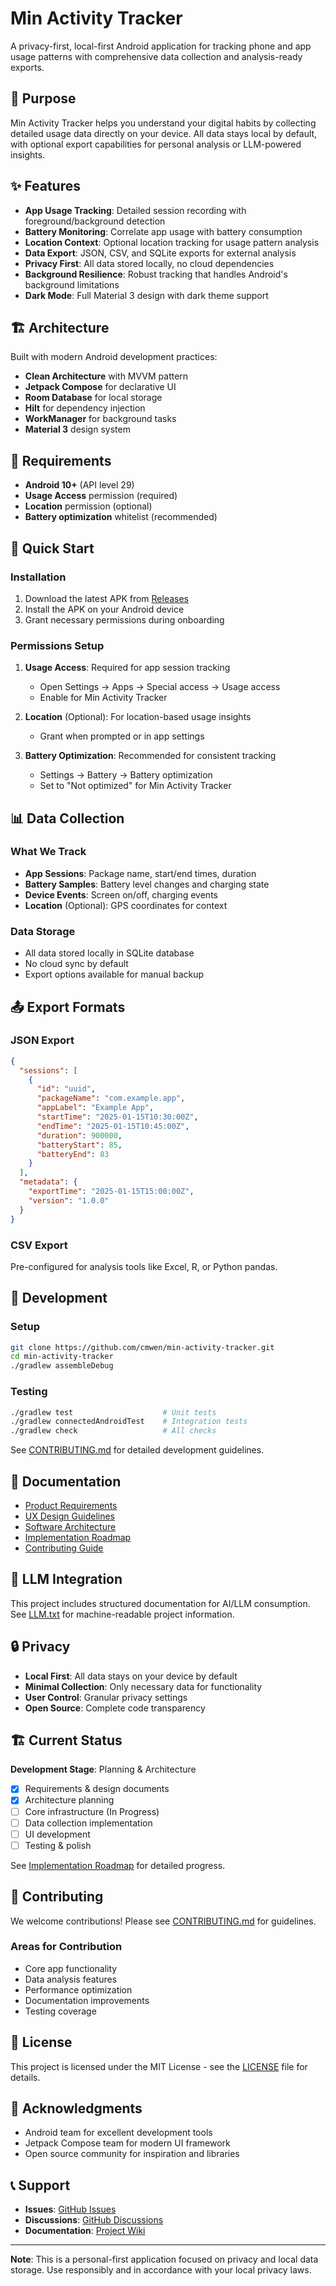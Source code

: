 # Min Activity Tracker

A privacy-first, local-first Android application for tracking phone and app usage patterns with comprehensive data collection and analysis-ready exports.

## 🎯 Purpose

Min Activity Tracker helps you understand your digital habits by collecting detailed usage data directly on your device. All data stays local by default, with optional export capabilities for personal analysis or LLM-powered insights.

## ✨ Features

- **App Usage Tracking**: Detailed session recording with foreground/background detection
- **Battery Monitoring**: Correlate app usage with battery consumption
- **Location Context**: Optional location tracking for usage pattern analysis
- **Data Export**: JSON, CSV, and SQLite exports for external analysis
- **Privacy First**: All data stored locally, no cloud dependencies
- **Background Resilience**: Robust tracking that handles Android's background limitations
- **Dark Mode**: Full Material 3 design with dark theme support

## 🏗️ Architecture

Built with modern Android development practices:
- **Clean Architecture** with MVVM pattern
- **Jetpack Compose** for declarative UI
- **Room Database** for local storage
- **Hilt** for dependency injection
- **WorkManager** for background tasks
- **Material 3** design system

## 📱 Requirements

- **Android 10+** (API level 29)
- **Usage Access** permission (required)
- **Location** permission (optional)
- **Battery optimization** whitelist (recommended)

## 🚀 Quick Start

### Installation

1. Download the latest APK from [Releases](https://github.com/cmwen/min-activity-tracker/releases)
2. Install the APK on your Android device
3. Grant necessary permissions during onboarding

### Permissions Setup

1. **Usage Access**: Required for app session tracking
   - Open Settings → Apps → Special access → Usage access
   - Enable for Min Activity Tracker

2. **Location** (Optional): For location-based usage insights
   - Grant when prompted or in app settings

3. **Battery Optimization**: Recommended for consistent tracking
   - Settings → Battery → Battery optimization
   - Set to "Not optimized" for Min Activity Tracker

## 📊 Data Collection

### What We Track
- **App Sessions**: Package name, start/end times, duration
- **Battery Samples**: Battery level changes and charging state
- **Device Events**: Screen on/off, charging events
- **Location** (Optional): GPS coordinates for context

### Data Storage
- All data stored locally in SQLite database
- No cloud sync by default
- Export options available for manual backup

## 📤 Export Formats

### JSON Export
```json
{
  "sessions": [
    {
      "id": "uuid",
      "packageName": "com.example.app",
      "appLabel": "Example App",
      "startTime": "2025-01-15T10:30:00Z",
      "endTime": "2025-01-15T10:45:00Z",
      "duration": 900000,
      "batteryStart": 85,
      "batteryEnd": 83
    }
  ],
  "metadata": {
    "exportTime": "2025-01-15T15:00:00Z",
    "version": "1.0.0"
  }
}
```

### CSV Export
Pre-configured for analysis tools like Excel, R, or Python pandas.

## 🔧 Development

### Setup
```bash
git clone https://github.com/cmwen/min-activity-tracker.git
cd min-activity-tracker
./gradlew assembleDebug
```

### Testing
```bash
./gradlew test                    # Unit tests
./gradlew connectedAndroidTest    # Integration tests
./gradlew check                   # All checks
```

See [CONTRIBUTING.md](CONTRIBUTING.md) for detailed development guidelines.

## 📖 Documentation

- [Product Requirements](docs/product-requirements-design.md)
- [UX Design Guidelines](docs/ux-design.md)
- [Software Architecture](docs/software-architecture-design.md)
- [Implementation Roadmap](docs/implementation-roadmap.md)
- [Contributing Guide](CONTRIBUTING.md)

## 🤖 LLM Integration

This project includes structured documentation for AI/LLM consumption. See [LLM.txt](LLM.txt) for machine-readable project information.

## 🔒 Privacy

- **Local First**: All data stays on your device by default
- **Minimal Collection**: Only necessary data for functionality
- **User Control**: Granular privacy settings
- **Open Source**: Complete code transparency

## 🏗️ Current Status

**Development Stage**: Planning & Architecture
- [x] Requirements & design documents
- [x] Architecture planning
- [ ] Core infrastructure (In Progress)
- [ ] Data collection implementation
- [ ] UI development
- [ ] Testing & polish

See [Implementation Roadmap](docs/implementation-roadmap.md) for detailed progress.

## 🤝 Contributing

We welcome contributions! Please see [CONTRIBUTING.md](CONTRIBUTING.md) for guidelines.

### Areas for Contribution
- Core app functionality
- Data analysis features
- Performance optimization
- Documentation improvements
- Testing coverage

## 📄 License

This project is licensed under the MIT License - see the [LICENSE](LICENSE) file for details.

## 🙏 Acknowledgments

- Android team for excellent development tools
- Jetpack Compose team for modern UI framework
- Open source community for inspiration and libraries

## 📞 Support

- **Issues**: [GitHub Issues](https://github.com/cmwen/min-activity-tracker/issues)
- **Discussions**: [GitHub Discussions](https://github.com/cmwen/min-activity-tracker/discussions)
- **Documentation**: [Project Wiki](https://github.com/cmwen/min-activity-tracker/wiki)

---

**Note**: This is a personal-first application focused on privacy and local data storage. Use responsibly and in accordance with your local privacy laws.
